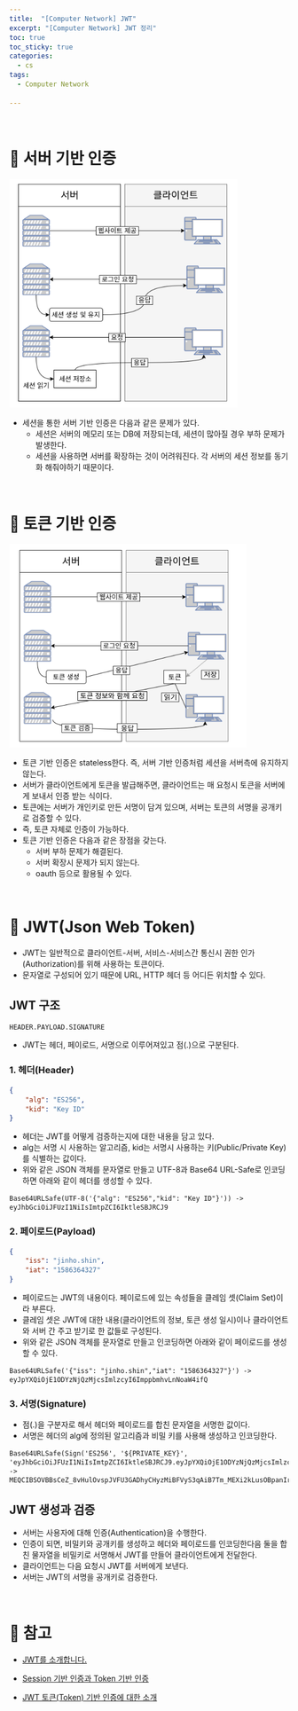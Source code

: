 ```yaml
---
title:  "[Computer Network] JWT"
excerpt: "[Computer Network] JWT 정리"
toc: true
toc_sticky: true
categories:
  - cs
tags:
  - Computer Network

---
```


<br>

# 📝 서버 기반 인증 
<img src="../../../assets/images/2020-09-22-14-46-12.png" style="zoom: 80%;" />

- 세션을 통한 서버 기반 인증은 다음과 같은 문제가 있다.
  - 세션은 서버의 메모리 또는 DB에 저장되는데, 세션이 많아질 경우 부하 문제가 발생한다.
  - 세션을 사용하면 서버를 확장하는 것이 어려워진다. 각 서버의 세션 정보를 동기화 해줘야하기 때문이다.

<br>

# 📝 토큰 기반 인증 

<img src="../../../assets/images/2020-09-22-14-49-23.png" style="zoom:80%;" />

- 토큰 기반 인증은 stateless한다. 즉, 서버 기반 인증처럼 세션을 서버측에 유지하지 않는다. 
- 서버가 클라이언트에게 토큰을 발급해주면, 클라이언트는 매 요청시 토큰을 서버에게 보내서 인증 받는 식이다. 
- 토큰에는 서버가 개인키로 만든 서명이 담겨 있으며, 서버는 토큰의 서명을 공개키로 검증할 수 있다.
- 즉, 토큰 자체로 인증이 가능하다.  
- 토큰 기반 인증은 다음과 같은 장점을 갖는다.
  - 서버 부하 문제가 해결된다.
  - 서버 확장시 문제가 되지 않는다. 
  - oauth 등으로 활용될 수 있다. 

<br>

# 📝 JWT(Json Web Token)

- JWT는 일반적으로 클라이언트-서버, 서비스-서비스간 통신시 권한 인가(Authorization)를 위해 사용하는 토큰이다. 
- 문자열로 구성되어 있기 때문에 URL, HTTP 헤더 등 어디든 위치할 수 있다. 

## JWT 구조

```
HEADER.PAYLOAD.SIGNATURE
```

- JWT는 헤더, 페이로드, 서명으로 이루어져있고 점(.)으로 구분된다.

### 1. 헤더(Header)

```json
{
    "alg": "ES256",
    "kid": "Key ID"
}
```

- 헤더는 JWT를 어떻게 검증하는지에 대한 내용을 담고 있다.
- alg는 서명 시 사용하는 알고리즘, kid는 서명시 사용하는 키(Public/Private Key)를 식별하는 값이다.
- 위와 같은 JSON 객체를 문자열로 만들고 UTF-8과 Base64 URL-Safe로 인코딩하면 아래와 같이 헤더를 생성할 수 있다.

```
Base64URLSafe(UTF-8('{"alg": "ES256","kid": "Key ID"}')) -> eyJhbGciOiJFUzI1NiIsImtpZCI6IktleSBJRCJ9
```

### 2. 페이로드(Payload)

```json
{
    "iss": "jinho.shin",
    "iat": "1586364327"
}
```

- 페이로드는 JWT의 내용이다. 페이로드에 있는 속성들을 클레임 셋(Claim Set)이라 부른다.
- 클레임 셋은 JWT에 대한 내용(클라이언트의 정보, 토큰 생성 일시)이나 클라이언트와 서버 간 주고 받기로 한 값들로 구성된다.
- 위와 같은 JSON 객체를 문자열로 만들고 인코딩하면 아래와 같이 페이로드를 생성할 수 있다.

```
Base64URLSafe('{"iss": "jinho.shin","iat": "1586364327"}') -> eyJpYXQiOjE1ODYzNjQzMjcsImlzcyI6ImppbmhvLnNoaW4ifQ
```

### 3. 서명(Signature)

- 점(.)을 구분자로 해서 헤더와 페이로드를 합친 문자열을 서명한 값이다.
- 서명은 헤더의 alg에 정의된 알고리즘과 비밀 키를 사용해 생성하고  인코딩한다.

```
Base64URLSafe(Sign('ES256', '${PRIVATE_KEY}',
'eyJhbGciOiJFUzI1NiIsImtpZCI6IktleSBJRCJ9.eyJpYXQiOjE1ODYzNjQzMjcsImlzcyI6ImppbmhvLnNoaW4ifQ'))) ->
MEQCIBSOVBBsCeZ_8vHulOvspJVFU3GADhyCHyzMiBFVyS3qAiB7Tm_MEXi2kLusOBpanIrcs2NVq24uuVDgH71M_fIQGg
```

## JWT 생성과 검증

- 서버는 사용자에 대해 인증(Authentication)을 수행한다.
- 인증이 되면, 비밀키와 공개키를 생성하고 헤더와 페이로드를 인코딩한다음 둘을 합친 물자열을 비밀키로 서명해서 JWT를 만들어 클라이언트에게 전달한다.
- 클라이언트는 다음 요청시 JWT를 서버에게 보낸다.
- 서버는 JWT의 서명을 공개키로 검증한다.

<br>


# 🐥 참고

* [JWT를 소개합니다.](https://meetup.toast.com/posts/239)

* [Session 기반 인증과 Token 기반 인증](https://jins-dev.tistory.com/entry/Session-기반-인증과-Token-기반-인증)

* [JWT 토큰(Token) 기반 인증에 대한 소개](https://velopert.com/2350)

  

  
